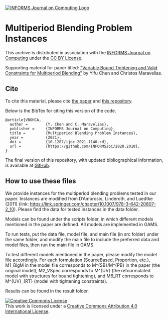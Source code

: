 [![INFORMS Journal on Computing Logo](https://INFORMSJoC.github.io/logos/INFORMS_Journal_on_Computing_Header.jpg)](https://pubsonline.informs.org/journal/ijoc)

# Multiperiod Blending Problem Instances

This archive is distributed in association with the [INFORMS Journal on
Computing](https://pubsonline.informs.org/journal/ijoc) under the [CC BY License](LICENSE).

Supporting material for paper titled: ["Variable Bound Tightening and Valid Constraints for Multiperiod Blending"](https://doi.org/10.1287/ijoc.2021.1140) by Yifu Chen and Christos Maravelias.

## Cite

To cite this material, please cite [the paper](https://doi.org/10.1287/ijoc.2021.1140) and [this repository](https://doi.org/10.1287/ijoc.2021.1140.cd).

Below is the BibTex for citing this version of the code.

```
@article{VBOHCA,
  author =        {Y. Chen and C. Maravelias},
  publisher =     {INFORMS Journal on Computing},
  title =         {Multiperiod Blending Problem Instances},
  year =          {2021},
  doi =           {10.1287/ijoc.2021.1140.cd},
  url =           {https://github.com/INFORMSJoC/2020.2010},
}  
```

The final version of this repository, with updated bibliographical information, is available at [GitHub](https://github.com/INFORMSJoC/2020.0210).

## How to use these files

We provide instances for the multiperiod blending problems tested in our paper. Instances are modified from D’Ambrosio, Linderoth, and Luedtke (2011) (link: https://link.springer.com/chapter/10.1007/978-3-642-20807-2_10). Please find the data for tested instances in the data folder. 

Models can be found under the scripts folder, in which different models mentioned in the paper are defined. All models are implemented in GAMS. 

To run tests, put the data file, model file, and main file (in src folder) under the same folder, and modify the main file to include the preferred data and model files, then run the main file in GAMS.

To test different models mentioned in the paper, please modify the model file accordingly. For each formulation (SourceBased, Proportion, etc.), M1_BigM in the model file corresponds to M^{SB}/M^{PB} in the paper (the original model), M2_VSpec corresponds to M^{UV} (the refourmulated model with structures for bound tightening), and M6_RT corresponds to M^{UV}_{RT} (model with tightening constraints).

Results can be found in the result folder. 

<a rel="license" href="http://creativecommons.org/licenses/by/4.0/"><img alt="Creative Commons License" style="border-width:0" src="https://i.creativecommons.org/l/by/4.0/88x31.png" /></a><br />This work is licensed under a <a rel="license" href="http://creativecommons.org/licenses/by/4.0/">Creative Commons Attribution 4.0 International License</a>.

